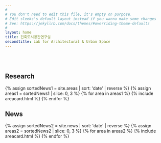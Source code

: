 ```yaml
---
#
# You don't need to edit this file, it's empty on purpose.
# Edit sleeks's default layout instead if you wanna make some changes
# See: https://jekyllrb.com/docs/themes/#overriding-theme-defaults
#
layout: home
title: 건축도시공간연구실
secondtitle: Lab for Architectural & Urban Space
---
```


<br/><br/>

## Research
<div class="container">
    <div class="post-list" itemscope="" itemtype="http://schema.org/Blog">
    {% assign sortedNews1 = site.areas | sort: 'date' | reverse %}
    {% assign areas1 = sortedNews1 | slice: 0, 3 %}
    {% for area in areas1 %}
    {% include areacard.html %}
    {% endfor %}
    <!-- {% include pagination.html %} -->
    </div>
</div>

<style>
    table th {
        font-size:1.1rem;
        font-weight:bold;
        border: 0px;
        padding : 0px;
        width: 10%;
        background-color : #ffffff;
    }
    thead {
        border: 0px;
    }
    .summary {
      font-size: 1rem;
      font-weight: normal;
    }
</style>


## News
<div class="container">
    <div class="post-list" itemscope="" itemtype="http://schema.org/Blog">
    {% assign sortedNews2 = site.news | sort: 'date' | reverse %}
    {% assign areas2 = sortedNews2 | slice: 0, 3 %}
    {% for area in areas2 %}
    {% include areacard.html %}
    {% endfor %}
    <!-- {% include pagination.html %} -->
    </div>
</div>

<style>
    table th {
        font-size:1.1rem;
        font-weight:bold;
        border: 0px;
        padding : 0px;
        width: 10%;
        background-color : #ffffff;
    }
    thead {
        border: 0px;
    }
    .summary {
      font-size: 1rem;
      font-weight: normal;
    }
</style>


